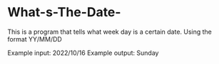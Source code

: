 # What-s-The-Date-

This is a program that tells what week day is a certain date. Using the format YY/MM/DD

Example input: 2022/10/16
Example output: Sunday
